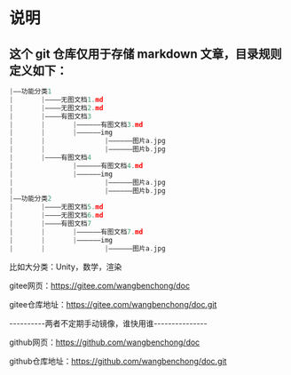 # 说明

## 这个 git 仓库仅用于存储 markdown 文章，目录规则定义如下：

```c
|——功能分类1
|		|————无图文档1.md
|		|————无图文档2.md
|		|————有图文档3
|		|		|——————有图文档3.md
|		|		|——————img
|		|				|——————图片a.jpg
|		|				|——————图片b.jpg
|		|————有图文档4
|				|——————有图文档4.md
|				|——————img
|						|——————图片a.jpg
|						|——————图片b.jpg
|——功能分类2
|		|————无图文档5.md
|		|————无图文档6.md
|		|————有图文档7
|		|		|——————有图文档7.md
|		|		|——————img
|		|				|——————图片a.jpg
```

比如大分类：Unity，数学，渲染

gitee网页：https://gitee.com/wangbenchong/doc

gitee仓库地址：https://gitee.com/wangbenchong/doc.git

----------两者不定期手动镜像，谁快用谁---------------

github网页：https://github.com/wangbenchong/doc

github仓库地址：https://github.com/wangbenchong/doc.git

